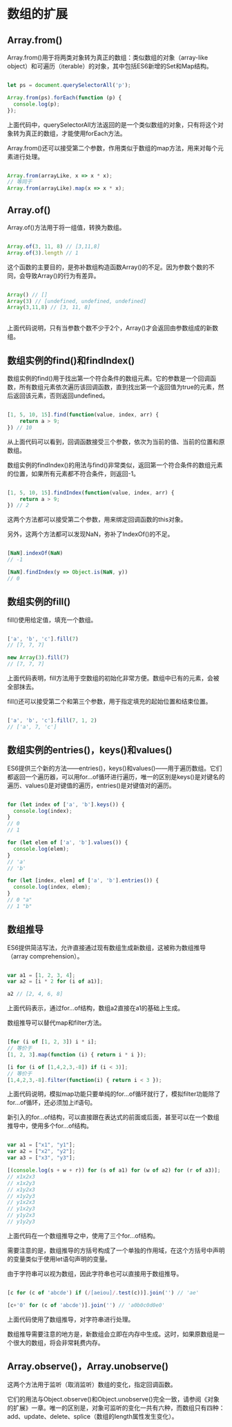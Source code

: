 # 数组的扩展

## Array.from()

Array.from()用于将两类对象转为真正的数组：类似数组的对象（array-like object）和可遍历（iterable）的对象，其中包括ES6新增的Set和Map结构。

```javascript

let ps = document.querySelectorAll('p');

Array.from(ps).forEach(function (p) {
  console.log(p);
});

```

上面代码中，querySelectorAll方法返回的是一个类似数组的对象，只有将这个对象转为真正的数组，才能使用forEach方法。

Array.from()还可以接受第二个参数，作用类似于数组的map方法，用来对每个元素进行处理。

```JavaScript

Array.from(arrayLike, x => x * x);
// 等同于
Array.from(arrayLike).map(x => x * x);

```

## Array.of()

Array.of()方法用于将一组值，转换为数组。

```javaScript

Array.of(3, 11, 8) // [3,11,8]
Array.of(3).length // 1

```

这个函数的主要目的，是弥补数组构造函数Array()的不足。因为参数个数的不同，会导致Array()的行为有差异。

```javascript

Array() // []
Array(3) // [undefined, undefined, undefined]
Array(3,11,8) // [3, 11, 8]
		
```

上面代码说明，只有当参数个数不少于2个，Array()才会返回由参数组成的新数组。

## 数组实例的find()和findIndex()

数组实例的find()用于找出第一个符合条件的数组元素。它的参数是一个回调函数，所有数组元素依次遍历该回调函数，直到找出第一个返回值为true的元素，然后返回该元素，否则返回undefined。

```javascript

[1, 5, 10, 15].find(function(value, index, arr) {
	return a > 9;
}) // 10 

```

从上面代码可以看到，回调函数接受三个参数，依次为当前的值、当前的位置和原数组。

数组实例的findIndex()的用法与find()非常类似，返回第一个符合条件的数组元素的位置，如果所有元素都不符合条件，则返回-1。

```javascript

[1, 5, 10, 15].findIndex(function(value, index, arr) {
	return a > 9;
}) // 2 

```

这两个方法都可以接受第二个参数，用来绑定回调函数的this对象。

另外，这两个方法都可以发现NaN，弥补了IndexOf()的不足。

```javascript

[NaN].indexOf(NaN) 
// -1

[NaN].findIndex(y => Object.is(NaN, y))
// 0

```

## 数组实例的fill()

fill()使用给定值，填充一个数组。

```javascript

['a', 'b', 'c'].fill(7)
// [7, 7, 7]

new Array(3).fill(7)
// [7, 7, 7]

```

上面代码表明，fill方法用于空数组的初始化非常方便。数组中已有的元素，会被全部抹去。

fill()还可以接受第二个和第三个参数，用于指定填充的起始位置和结束位置。

```javascript

['a', 'b', 'c'].fill(7, 1, 2)
// ['a', 7, 'c']

```

## 数组实例的entries()，keys()和values()

ES6提供三个新的方法——entries()，keys()和values()——用于遍历数组。它们都返回一个遍历器，可以用for...of循环进行遍历，唯一的区别是keys()是对键名的遍历、values()是对键值的遍历，entries()是对键值对的遍历。

```javascript

for (let index of ['a', 'b'].keys()) {
  console.log(index);
}
// 0
// 1

for (let elem of ['a', 'b'].values()) {
  console.log(elem);
}
// 'a'
// 'b'

for (let [index, elem] of ['a', 'b'].entries()) {
  console.log(index, elem);
}
// 0 "a"
// 1 "b"

```

## 数组推导

ES6提供简洁写法，允许直接通过现有数组生成新数组，这被称为数组推导（array comprehension）。

```javascript

var a1 = [1, 2, 3, 4];
var a2 = [i * 2 for (i of a1)];

a2 // [2, 4, 6, 8]

```

上面代码表示，通过for...of结构，数组a2直接在a1的基础上生成。

数组推导可以替代map和filter方法。

```javascript

[for (i of [1, 2, 3]) i * i];
// 等价于
[1, 2, 3].map(function (i) { return i * i });

[i for (i of [1,4,2,3,-8]) if (i < 3)];
// 等价于
[1,4,2,3,-8].filter(function(i) { return i < 3 });

```

上面代码说明，模拟map功能只要单纯的for...of循环就行了，模拟filter功能除了for...of循环，还必须加上if语句。

新引入的for...of结构，可以直接跟在表达式的前面或后面，甚至可以在一个数组推导中，使用多个for...of结构。

```javascript

var a1 = ["x1", "y1"];
var a2 = ["x2", "y2"];
var a3 = ["x3", "y3"];

[(console.log(s + w + r)) for (s of a1) for (w of a2) for (r of a3)];
// x1x2x3
// x1x2y3
// x1y2x3
// x1y2y3
// y1x2x3
// y1x2y3
// y1y2x3
// y1y2y3

```

上面代码在一个数组推导之中，使用了三个for...of结构。

需要注意的是，数组推导的方括号构成了一个单独的作用域，在这个方括号中声明的变量类似于使用let语句声明的变量。

由于字符串可以视为数组，因此字符串也可以直接用于数组推导。

```javascript

[c for (c of 'abcde') if (/[aeiou]/.test(c))].join('') // 'ae'

[c+'0' for (c of 'abcde')].join('') // 'a0b0c0d0e0'

```

上面代码使用了数组推导，对字符串进行处理。

数组推导需要注意的地方是，新数组会立即在内存中生成。这时，如果原数组是一个很大的数组，将会非常耗费内存。

## Array.observe()，Array.unobserve()

这两个方法用于监听（取消监听）数组的变化，指定回调函数。

它们的用法与Object.observe()和Object.unobserve()完全一致，请参阅《对象的扩展》一章。唯一的区别是，对象可监听的变化一共有六种，而数组只有四种：add、update、delete、splice（数组的length属性发生变化）。
